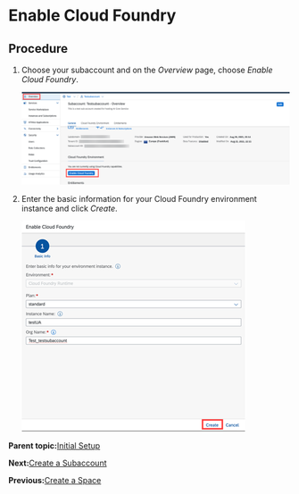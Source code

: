 <!-- loiocf0d5d28f43645118d20b7a04fbab946 -->

# Enable Cloud Foundry



## Procedure

1.  Choose your subaccount and on the *Overview* page, choose *Enable Cloud Foundry*.

    ![](images/Enable_Cloud_Foundry_Button_d0dbc30.png)

2.  Enter the basic information for your Cloud Foundry environment instance and click *Create*.

    ![](images/Enable_Cloud_Foundry_Dialog_91c344a.png)


**Parent topic:**[Initial Setup](initial-setup-38c4599.md "You provision SAP AI Core from the SAP BTP cockpit in SAP Business Technology Platform. After provisioning, you will have your service key, which provides URLs and credentials for accessing the SAP AI Core instance")

**Next:**[Create a Subaccount](create-a-subaccount-3e3ae83.md "")

**Previous:**[Create a Space](create-a-space-4c1190c.md "")

